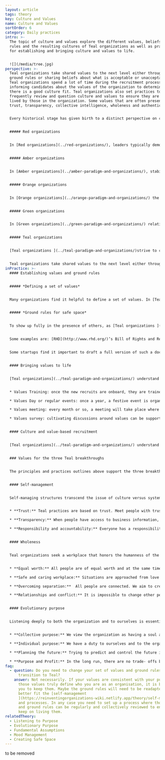 ```yaml
---
layout: article
tags: theory
key: Culture and Values
name: Culture and Values
sortOrder: 6
category: Daily practices
intro: >-
  The topic of culture and values explore the different values, beliefs, ground
  rules and the resulting cultures of Teal organizations as well as practices
  for establishing and bringing culture and values to life.


  ![](/media/tree.jpg)
perspective: >-
  Teal organizations take shared values to the next level either through clear
  ground rules or sharing beliefs about what is acceptable or unacceptable. Most
  Teal organizations spend a lot of time during the recruitment process
  informing candidates about the values of the organization to determine whether
  there is a good culture fit. Teal organizations also set practices to
  frequently review and question culture and values to ensure they are truly
  lived by those in the organization. Some values that are often present are
  trust, transparency, collective intelligence, wholeness and authenticity.


  Every historical stage has given birth to a distinct perspective on culture and values, and to very different practices:


  ##### Red organizations


  In [Red organizations](../red-organizations/), leaders typically demonstrate egocentric behaviors driven by their personal need for power and control. They are often impulsive and find ways to exert their dominance. This creates a culture of a fear, control, risk taking and submission. Close bonds are usually formed by those in the organization.


  ##### Amber organizations


  In [Amber organizations](../amber-paradigm-and-organizations/), stability and respect for the group norms are highly valued. The Amber leader looks for order, stability, and predictability. Change is viewed with suspicion. Control is maintained through institutions and bureaucracies. This tends to creates a culture of conformity. The focus is to do what is right and to fit in within the group norms. Thinking is dominated by whether one has the right appearance, behaviors, and thoughts. Social stability comes at the price of wearing a mask. People may distance themselves from their unique nature, personal desires, needs, and feelings; instead, embracing a socially acceptable self. The shadow side of this worldview is that workers are often viewed as mostly lazy, dishonest, and in need of direction. Management and supervision is believed to be necessary to ensure work is carried out properly.


  ##### Orange organizations


  In [Orange organizations](../orange-paradigm-and-organizations/) the underlying values are success, innovation, effectiveness, competing/winning, profit and recognition. This worldview is materialistic and rationality is highly valued. Only what can be seen and touched is real. The organizational metaphor is a ‘machine’. The culture can become highly professional, rational and sometimes soulless. Change is welcome provided it contributes to increased performance. Cross-organisation collaboration is valued and encouraged to speed up innovation and change. Management is strategic and focused on results rather than how to achieve them. Individual competence, results and achievements are valued and incentivized. Progression is based on merit rather than social standing or rank. 


  ##### Green organizations


  In [Green organizations](../green-paradigm-and-organizations/) relationships are valued sometimes at the expense of outcomes. Community, communication, collaboration, consensus, harmony, tolerance, integrity, respect, openness and equality are common values. Focus is on creating great workplace culture based on empowerment in order to boost employees' motivation. Although Green organizations are most often built on the traditional hierarchical model and structures, the culture is ill at ease with power and hierarchy. Participative and servant leadership approaches are valued to foster collaborative bottom up processes, developing shared values and a culture where people feel valued and empowered to contribute. The guiding metaphor is ‘family’. Whereas Orange organizations often use their values as a marketing tool, Green organizations embrace and live by them. 


  ##### Teal organizations


  [Teal organizations ](../teal-paradigm-and-organizations/)strive to create highly effective organizations that allow people to be fully human at work.. The culture of Teal organizations is shaped by the specific context and  [purpose ](https://reinventingorganizations-wiki.netlify.app/theory/evolutionary-purpose/)of the organization, not by personal assumptions, norms and concerns of the founders and leaders. The metaphor for the organization is a ‘living system’. As such it should be allowed to have its own autonomous identity and culture that can evolve with time. The culture and values are well integrated with the structure and processes. 


  Teal organizations take shared values to the next level either through clear ground rules or sharing beliefs about what is acceptable or unacceptable. Most Teal organizations spend a lot of time during the recruitment process informing candidates about the values of the organization to determine whether there is a good culture fit. Teal organizations also set practices to frequently review and question culture and values to ensure they are truly lived by those in the organization. Some values that are often present are trust, transparency, collective intelligence, wholeness and authenticity.
inPractice: >-
  #### Establishing values and ground rules


  ##### *Defining a set of values*


  Many organizations find it helpful to define a set of values. In [Teal organizations](../teal-paradigm-and-organizations/), those values, together with [purpose](../evolutionary-purpose/), are at the very core of the organization' s culture, influencing most behaviors and processes. Those values often stem from the founder's vision, and are typically collectively defined. Values and related ground rules are not fixed, they are openly discussed and amended so that they remain a faithful reflection of what people in the organization live and believe in. Some organizations set out a simple set of common beliefs, or assumptions about human endeavor and behavior.


  ##### *Ground rules for safe space*


  To show up fully in the presence of others, as [Teal organizations ](../teal-paradigm-and-organizations/)encourage, people need to feel it is safe to do so. Having a defined set of values translated into clear "ground rules", when necessary, helps to do this.


  Some examples are: [RHD](http://www.rhd.org/)’s Bill of Rights and Responsibilities, [Morning Star](http://www.morningstarco.com/)’s Colleague Principles, [FAVI](http://www.favi.com/)'s fiches or [Holacracy](http://www.holacracy.org/)'s Constitution. These documents provide a vision for a safe and productive workplace. They give colleagues a vocabulary to discuss healthy relationships, and they draw lines that separate recommended from unacceptable behaviors.


  Some startups find it important to draft a full version of such a document early on. Others will develop one as they grow. Organizations make sure they are written collectively so that they are full owned by all the people.


  #### Bringing values to life


  [Teal organizations](../teal-paradigm-and-organizations/) understand it takes more than a plaque on the wall to bring values and ground rules to life. They spend a significant amount of time and energy on training and involving everyone in a continuous process of revisiting them. Some examples of keeping values alive are:


  * Values Training: once the new recruits are onboard, they are trained in the set of values and ground rules. 

  * Values Day or regular events: once a year, a festive event is organized where everybody is invited to revisit the organization's purpose, values and ground rules. 

  * Values meeting: every month or so, a meeting will take place where colleagues are invited to bring up issues with values and ground rules in the workplace and suggest changes. Values can also be discussed during Large Group Reflections.

  * Values survey: cultivating discussions around values can be supported by an annual survey.


  #### Culture and value-based recruitment


  [Teal organizations](../teal-paradigm-and-organizations/) understand that a person's attitude and behaviors are as important as their skills. Therefore significant energy is devoted to finding people that fit with the organization's culture and values. New recruits are carefully interviewed to ensure they can thrive in the environment. It is a two way discovery processes aiming at finding out if the organization and individual are meant to “journey together”. 


  ### Values for the three Teal breakthroughs


  The principles and practices outlines above support the three breakthroughs of [self-management](../self-management/), [wholeness ](../wholeness/)and [evolutionary purpose](../evolutionary-purpose/). 


  #### Self-management


  Self-managing structures transcend the issue of culture versus systems. Inner and outer dimensions, culture and systems, work hand in hand, not in opposite directions. The following are some examples of the types of values/principles that support self-management:


  * **Trust:** Teal practices are based on trust. Meet people with trust and they will respond with trust. Trust enables people to be fully responsible. It also lowers the need for hierarchy and control and enables [self-management](../self-management/). 

  * **Transparency:** When people have access to business information, often held by management, they can act and take decisions that are good for the whole. When there is transparency and openness collective intelligence is available to all. Sensitive information can be shared because everyone is able and trusted to handle difficult news. 

  * **Responsibility and accountability:** Everyone has a responsibility to the organization for sensing issues or opportunities and addressing them. People are expected to be comfortable with holding each other accountable for their [commitments](../commitment-working-hours-and-flexibility/), through [feedback](../feedback-and-performance-management/) and respectful confrontation.


  #### Wholeness


  Teal organizations seek a workplace that honors the humanness of the people who work there. The following are examples of the types of values/principles that support wholeness:


  * **Equal worth:** All people are of equal worth and at the same time different. Community will be richest when members are able to contribute in their distinctive way, whilst appreciating their differences. 

  * **Safe and caring workplace:** Situations are approached from love and connection rather than fear and separation. Creating a safe environment where everyone can behave authentically is essential. 

  * **Overcoming separation:**  All people are connected. We aim to create a workplace where cognitive, physical, emotional and spiritual aspects are be honored and valued. 

  * **Relationships and conflict:** It is impossible to change other people. We can only change ourselves. We take ownership of our thoughts, beliefs, words and actions. We don’t spread rumors. We don’t talk behind someone’s back. We don’t blame problems on others.


  #### Evolutionary purpose


  Listening deeply to both the organization and to ourselves is essential in finding[ evolutionary purpose.](../evolutionary-purpose/) The following  are examples of the types of values/principles that support evolutionary purpose:


  * **Collective purpose:** We view the organization as having a soul and [purpose ](https://reinventingorganizations-wiki.netlify.app/theory/listening-to-purpose/)of its own. We try to listen in to where the organization wants to go and beware of forcing a direction onto it. 

  * **Individual purpose:** We have a duty to ourselves and to the organization to inquire into our personal sense of calling to see if and how it resonates with the organization’s purpose. We try to imbue our roles with our souls, not our egos. 

  * **Planning the future:** Trying to predict and control the future is futile. We make forecasts only when a specific decision requires us to do so. Everything will unfold with more grace if we stop trying to control and instead choose to simply sense and respond. 

  * **Purpose and Profit:** In the long run, there are no trade- offs between purpose and profits. If we focus on purpose, profits will follow.
faq:
  - question: Do you need to change your set of values and ground rules when you
      transition to Teal?
    answer: Not necessarily. If your values are consistent with your purpose and if
      those values truly define who you are as an organisation, it is better for
      you to keep them. Maybe the ground rules will need to be readapted to
      better fit the [self-management
      ](https://reinventingorganizations-wiki.netlify.app/theory/self-management/)structure
      and processes. In any case you need to set up a process where those values
      and ground rules can be regularly and collectively reviewed to ensure you
      keep on living them.
relatedTheory:
  - Listening to Purpose
  - Evolutionary Purpose
  - Fundamental Assumptions
  - Mood Management
  - Creating Safe Space
---
```

to be removed